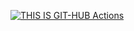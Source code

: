 [![THIS IS GIT-HUB Actions](https://github.com/ActionsRoboshop/shell-scripts/actions/workflows/CI.yml/badge.svg)](https://github.com/ActionsRoboshop/shell-scripts/actions/workflows/CI.yml)
